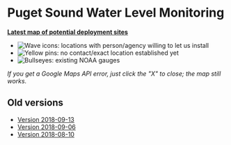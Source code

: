 # Puget Sound Water Level Monitoring

**[Latest map of potential deployment sites](20181001140959-63114-map.html)**

* ![Wave icons](http://maps.google.com/mapfiles/kml/shapes/water.png): locations with person/agency willing to let us install 
* ![Yellow pins](http://maps.google.com/mapfiles/kml/pushpin/ylw-pushpin.png): no contact/exact location established yet
* ![Bullseyes](http://maps.google.com/mapfiles/kml/shapes/placemark_circle.png): existing NOAA gauges

*If you get a Google Maps API error, just click the "X" to close; the map still works.*

## Old versions

* [Version 2018-09-13](20180913121104-63114-map.html)
* [Version 2018-09-06](20180906135725-63114-map.html)
* [Version 2018-08-10](20180810154917-15070-map.html)